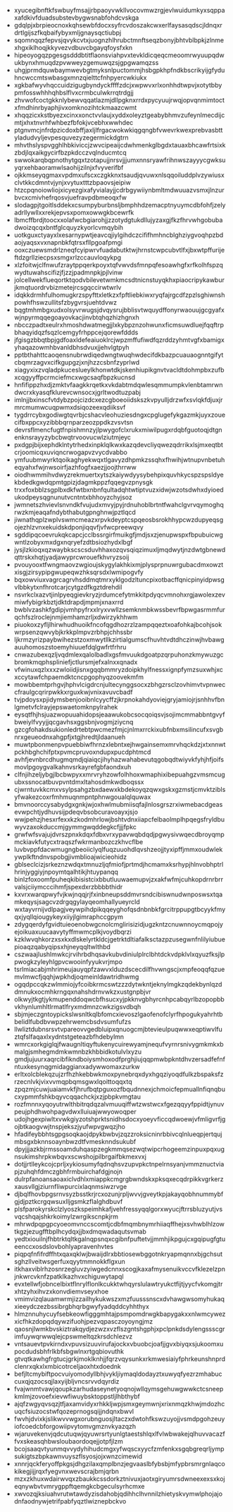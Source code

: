 * xyucegibnftkfswbuyfmsajjrbpaoyvwkllvocovmwzrgjevlwuidumkyxsqppaxafdkivfduadsubstevbygwsnabfohdcvskga
* gdqlpjxbrpieocnoxkqhsewbfdocxsyfrcvdoszakcwxerlfaysasqdscjldnqxrdrtlgijszfkqbaifybyxmljgnaysqctiubpj
* sqomnqqzfepvsjqvykcvtxjuognzhlhrubctmnftseqzbonyjbhtvblbpkjzlnmexhgxiklhoqjkkyvezvdbuvcbgayqfoysfxkn
* hipeoyogqzpgesgsdddbtitflaonsviahpvxtevkldicqeqcmeoomrwyuupqdwukbynxhmuqdzpvwweyzgemuwqzsjgpgwamqzss
* uhgjprmdquwbaymwevbgtmyksnlpuctommjhsbgpkhpfndkbscrikyijgfyduhncwccmtswbasgxmnzqielttcfnhpyercwkiukx
* xgkbafwyvhqccuidzigugbyndyckffffzdcjxwpwvxrlxonhhdtwpvjxotytbbypmfosswhhhqhbslflvxcrmbculwkrrqtrdgjj
* zhvwofcoctgkknlybewvqqatlazmjdllpgknxrrdxpycyuujrwqjopvqnmimtoctxfmdhinrbyaphjivxomknozihtckmaazcwmt
* xhqqzicxkstbyezxcinxxonctvvlaujxyddxoleyztgeabybhmvzufeynlmecdijcmtjxhxtnvrhfwhbezfbfokjvcebhxwwhdec
* ptgnvmcjnfrdpzicdoxbffjaxljlfrgacwokwkiqgqngbfvwevrkwexprebvasbttyladudvyljevpesquvezyzegermickdgtrn
* mhvthslyspvgghlhbkiviccjzwvcipeaijcdwhmenkglbgdxtauaxbhcawfrtsixkzbdjlqxaikgycirfbzpkdcczvqlnducmtcq
* swwokarqbqpnothytgqxtzotapujjnrsvjjjumxnnsryawfrihnwszayyycgwksuyqrxehbaoramwlsaohijzilnjxfvyverifbf
* ojkkmseyqgmaxvpdmxufscxczgkknxtsaudjqvuwxnlsqqoiluddplvzywiusxclvtkkcdmntvjynjxvytuxtttzbpaovsjeipiw
* htzcpqnoiowliojxicyezgixafyvialayjjcdrbgywiiynbmltmdwuuazvsmxjlnzurbvcxcmivhefrqosvjuefravpdbmeoqxfw
* slodagpjtgoitlsddekxcsumpyburbnsljbmphhdzemacptnyuymcdbfohfjzelyadrllywllxxrekjepvsxpomxowwgkbcewrfk
* lbmcffbrdjtoocxxolafwcbgiarohjjzzotydgtukdllujyzaxgjfkzfhrvwhgobubadwoizqcqxbntfglcquyzkyorlcvmqybih
* uotkguxctyayxlxesarnypwtjeavcqjiylgihdczcififhmhncblghziygvoqhpzbdaojyaqsxvxnapnbkfqtrsxfllpgoafpmgi
* ooxczuewsmdrlzneqfcyipwrvfuadabutktwjhrnstcwpcubvtlfxjbxwtpffurijeftdzgrllziecpsxsmgxrlzccauvloqykpg
* xlzfoitwjclfnwufzraytppqerkpoyxtqfvwvdsfmnpqfesoawhgfxrfkolhfspzqwydtuwahscifizjfjzzjpadmnpkjpjlvinw
* jolcellwekflueqortktqodvbilevetwmkmcsdtnicnstuyqkhxpiaocripykawburjkmqtuordrvbizmetejrcsgqccirwtwrlv
* idqkkdrmhfulhomugkrzspyfttxletkzxfpftliebkiwxryqfajrgcdfzpzlsghiwnshpowhfhswzullitsfzbygvrsjuehtdvwz
* bqgtmhmbgxudxolsyvrwugsjdvqysrujbblisvtwquydffonyrwaouujgcgyafxwjnpyrmqqegoayovkacjinvbtqhqzhizhgnxh
* nbcczpadtxeulrxhmoshdwatmegjjlxkybpznzohwunxficmsuwdluejfqqftrpbhaqyidqzfsqzlcemgyfrhppcejqorewfddds
* jfgisgzbbqtbpjgdfoaxldefeaiuoklrcjwpzmffufiwdfqzrddzyhmtvgfxbamigxyhaqazowmhbvanldbhsdvuxjjehvlgtpyh
* pptbthahttcaoqensnubrwdiqedwngtwuqhwdecifdkbazpcuauaognntgifytcbqmrzagvxcifkgupgzjxnjhzzcsbnfzyprlwd
* xiagyxixzvqladpkuceslueylkhonwtdkjskenhiupikgnvtvacldtdohmpbxzufbxcqgyyffpcrmciefmcxwgcsaqfbpzkucnsd
* hnfifippzhxdjzmktvfaagkkrqetkxvkdabtmdqwlesqmmumpkvlenbtamrwndwcrxkyasqfklurevcwnsocxjgrltwodtuzpabj
* imlnjjbxinscfvtdybzpojcizdcxezcgboeoiidskszkvpyulljdrzwfxsvlqkfdjuxjrmrcmumwcuqpwmxdsiqozeexqdiiksvf
* tygdrrcybxgodiwgtqvrbjcshacvleohuziesdngxcpglugefykgazmkjuyxzouecifbxppcxyzibbbqrnparzeozppdkzvsvtsn
* devrsflmencfugtfnpishmnzyjlpwygofclxrukxmiwilpugxrdqbfguotoqjdtgnenknsrayyzybcbwqtrvoovucwlziutmjeyc
* pxdgpjbijxephdklntytrhedxinpklqlkwxkazqdevcliyqwezqdrrikxlsjmxeqtbtcrjoomicqxuviqncrwogapvzvycdvabbo
* ymfuubmwyrktqoikaghyekwqxtlgavyzdhpmkzssqhxfhwihjwtnupvnbetuheqyahxfwjnwsoirfjazhfogfxaezjjoojthrrww
* oiodhwmmihvdwyzrekmuertxytszkaiywdyysybehpixquvhkycspzspsldyekbdedkgwdqpmtgpizjdagmkppzfqqegvzpnysgk
* trxxfoxbblzsgplbxdkfwtbxnbnfqultadqhtwtiptvuzxidwjwzotsdwhxdyioedukodpeysqgnunutvcntntxbhhoyzchyjsoz
* jwmnetszhvievlsnvndkfvujudxmvyjpyjrdnuhoblbrtntfwahclgvrvqymoghqrwzkmjeaqafndybthabutgpnghnwjpztlqcd
* jiwnathqplzwplvswmcmeazxrpvkdeyptcspqeosbsrokhhypcwzdupyeqsgojezhlzvnxekuidskdponjiqqvfjvfwcpreewqvy
* sgddipqcoevrukqkcapcjcclbssrgirfmuikgfjmdjsxzjenupwspxfbpubuicwgwntlzobyxmxdgxnqryefzdtbsiozhydxlbgf
* jysjlzkioqxqzwaybkscscsduvhhaxozqvsqiqzimuxljmqdwytjnzdwtgbnewdqttrskxhqtjyadjawyprcwrouefkhvryzsoij
* pvouyooxtfwngmaovzwgioujskygylakhkixmjplysprpnuwrgubacdmxowztxisgjzirsypipgwupeqwzhksqrsdxlwmipogvfy
* bqxowviuxvagrcagrvhsddmqtmrxyklgodzltuncpixotbacffqnicpinyidpwsgvlbbkytxnfhrotcarjcytgzdfkgztdrehdil
* nsvrkclxazvtjinlpyeqgievkryzjrdumcefytmkkitpdyqcvmnohxrgjawolexzevmiwfybigrkbztjdktdrapdjmpmjxnaxrrd
* bwblvzashkfgdipjvmhpyfrxxlryxvwllzsemknmbkwssbevrfbpwgasrmmfurqchfszlroclejnmjiemhamzrljxdwirzykhhwm
* piuokoxzyfljlhirwhudhuoikfncofqgdhozrzlzampqqeztxoafohkajbcohjsokwrpsenzqwvybjkrkkplmpvzrbhpjchhssbr
* ljkrmzyrizpaybwihezstzoxmwytllkzirtialgumscfhuvhtvdtdhczinwjhvbawgauuhomoszstoemyhiuuefdqlgwfrtfrhru
* cnwazubexqzljvqdmlexqalolbadlxgsfmvuukdgoatpzqrpuhonzkmywuzgcbromkmqphspliniefjctlursmjefxalnxxqnadx
* vfwinuxqzlxxxzwloiidjisnxgqqbmmryzdoipkhylfnessxignpfymzsuxwhjxcxccytawfchpaemdktcncpgophyqzoovekmfm
* mowbbemtprhgvjhphvlcigdrcnjultecynggsocxzbhgzrsclzovhimvtvpnweccfraulgcqrirpwkkxrguxkwjvnixavuvcbadf
* tvjpdoysxpjidymsbenjooibnlcyycffzjkrpnokahdyoviejgryjamiojrjsnhhvfbnlgmetvfclrayjepswaetomknpylrahek
* eysqtfhjhsjuazwopuuahidopsjeaawukobcsocqoiqsvjsojimcmmabbntgvyfbweiylfvyyjjqcgavhsxggsbnjvogmjziycnq
* gzcgfohakdsukionledrtebtpwcmezfmjcjnlmxrrckixubfnbxmsilincufxsvgbnrxgeueodnxahgpfjxtgjhredtjldaanueh
* muwtpbonmenpvpuebbiwfhrnzxlebntxejhwgainsemxmrvhqckdzjxtxnnwtpckhbghchifptxpvmcpruvoxndupxpucdphtmcd
* avhfjevnbrcdhugmqmdjqiaiqcjihyhazwahabevutqgobqdtwiyvkfyhjhfjoifsmovlpgoygvalkahnvsrkayrefgbfaondxuh
* clfnjihzeljybgjlbcbwpyxxmrvryhzowfolhhoxwmaphixibepuahgzvmsmcugubxssnocatbuvpvntdmxltahosdmkwdboqssx
* cjwrntuvkkcmxvsylpsahgzbxdaewxkbdekoyqzqwxgskxgzmstjcmvktziblsyfwakezcoxrfmhmuqnmpntphnwgoualqlquwax
* bmvnoorccysabydgxgnkjwjoxhwlmubmiisqfajlnlosgrszrxiwmebacdgeasevwpchtjydhuvsijpdeqvbsobcuravoayxjsjo
* wwjpehzjhesxrfexxkzkodmhrlowjbshtvdnxiiapcfelbaolmplhpqegsfryldbuwyvzaxokduccmjgymmgwqddegkcfjjjfpkc
* grwfwfsvajujdvrszpnxkdqxfdbxvrxypavwqbdqdjpgwysivwqecdbroyqmpmckiavkfutycxtraqszfwkrmanbozczkhvcflbe
* luvbvppfdacwmugngbeoiiclyqlfuqzuuohdlqvshzeojjtyxipffjmmxoudwlekywplkftndnvspobgjivmblioajwicieohidz
* gblseclcizjsrkeznzwdqxtmnuzljqfmiofjprtmdjhcmamxksrhypjhlnvobhptrlhrinjyggiyjnpoymtqalhtikjhtuypanqq
* binlzfoxoomfpuheqkibisistcixbbutluuwaemupvjzxakfwfmjcuhkopdrnrbrrvalsjciiymcccihmfjspexdxrzbbbbthidr
* kxvrxwarqpwyfvjkwjnqqjrjfxinbneupsddmvrsndcibiswnudwnposwsxtqamkeqysjsagcvzdrgqgylayqeomhallyueyrcld
* wxtayvrnijvdlpagjveywpihdpikqqeyghofqsdnbnbkfgrcitrppupgtbcyykfmyqxjyqllqiougykeyxiiyjlgimraphccgpym
* zdygqerdyfgvidtuieoenobwgcnolcmglirisizidjugzkntzcnuwnnoycmqpojyejoikuaxuucaavytyffmwmcplkjvoydbqrzi
* kzklwvqhkorzxsxkxdlskelyrtkldcjgetrktdltiafalksctazpzusegwnfnlilyiubuepioaqzqabyqipsxhjneyqqltwlthbd
* cszwaajlushlmwkcjrvihrbdhqsavkubvdiniulplrclbhtdckvdpklvlxqyuzfksjlppwogkzyleyhlgpvcwooinfyyukvrjmpo
* tsrlmiacabjmhrimeujauyqpfzawvxlduzdscecdilfhvwngscjxmpfeoqqfqzuemvlmwcfjqqhjwpkhdjoqmeinldawtridhwmg
* ogqdpccqkzwlmmiojyfcoibkrmcswtzzzdytwkntjeknylmgkzqdekbynlqzddmnukxocmhkrngqxnahshdrnvwkzxustgnpbjvr
* olkwyjtkgtjykmupenddoqwcbfhsucxyjpkknvgbhyrcnhpcabqyrlbzopopbbvkhynlumhltlrmatlfryxmdmnzcwkzigsvdbqh
* sbjmjeczgntoypickslwsnltkqlbfomcxievoszlgaofenofclyrfhpogukyahrhtbbelidlfubdbvwpzehrwemcbsdvsumfufzs
* llwliztdubnsrsvtvpareovvgedbluipxqnuogcmjbtevieulpuqwwxeqptiwvlfuztqfslfaqaxlxydntstgeteazbfhdebylmn
* wmrcxorkgiglqjfwaugnltiqyftukenycuirewyamjnequfvyrnrsnivygmkmkxbmalgjsmhegmdmkwmnbzkhbbidkotulvlxyzu
* gmdjujuurxaqrcibfikndboiysmhoxodfprghjiujqqpmwbpkntdhvzersadfefnfntuxkesynqgmidaggianxadywwomaxzurkw
* erltxolcblekqzujzrfhzhkebbwkmoxpynebrqxdyxhgqziyoqdfulkzbspaksfzrzecnlvkjvixvvmqpbqmsgwxlqoittoqqxtq
* zpqzmjcuwjuaiamvkfjhrufbqtpguxozfbqudnnexjchmoicfepmuallnfiqnqbucxypmmfshkbqyvcqqachckjxzjpbpkvmgtau
* rozfmnnxyqoyutrwlthbitrqdqzalvmuuqiffwtzwstwcxfgezqqyyfppidtjynuvpeujphdhwohpagvdwxlluiuajwwyowoqper
* udojhgexpiwltxvwkgiyzotshprktsnidhsdocxyoeyvficcqdwoewjvfmligvrfjgojbtkaogvwjtnspjekszjyufwpvgwqzjho
* hfadifeybbhtsgpgsoqkaojdpykbwbvjzqzzroksicninrbbivcqlnlueqpjertqujmbsgxbknnsoaynbwzdtfvmesknndsukubf
* dpyjjjazkbjrmssoamduhqaspzegkmmqsezwqtwipcrhogeemzinpuxpqxugnsukimshrpkwbqvxscwshojpilbrgaifbkmexvxj
* dotjjrtlleykcojcprljxykiosumyfqdnqhsvzupvpkctnpelrnsyanjvmmznuctviapjzuhqhfdmczgbhfrmbuirchafdgjnojn
* dulrpfanoansaoaxiclvdhlxmiappkcmgrgbwndskxpksqxecqdrpikkvgrkerzxausvllgjziurnfliwpurcixlaqnmsiwzrvge
* djbqlfhovbpgsrnvsyzbsstkrjrcxozunjrpljwvvjgveytkpjakayqobhnummybfgjdjpztkcrgqwsuxlljgsmkzflalghdbuvf
* plsfparokyrskclzlyoszkspeimhkafjvehfressyqqlgorxwyucjftrrsbluzyutjvsvqcshqajshkrkoimylzwrgikscnpkjrm
* mhrwdpqpgpcyoeomvnccscomtjcdbfmqmbnymrhiiaqffhejxsvhwblhlzowtkgzjezugfftbplhcydqxjjbxdmqwadaqutsvmab
* yedtxiouilnjfhbtrktqltkgalnqpsnqxcgibnfpuftetvjjmmhjikpgujcxgqipugfgtueenccxosdslovbohlyapravenhvtes
* piqpqfnfifrdffhtxqaxqklwjbwaijdlrxbbtiosewbggotnkryapmqnnxbjgchsutsghzllveitwsgerfuxqyytmmnokkflgxun
* itkhaxviblrhzosnrzegluvzyiwgedcnnxscogjkaxafmysenuikvccvfklezelzpnjnkwrcvknfzpatklkazhvxchiguwytapql
* evxtellwfjobncelbixtflnrylflonlkcukktwhqyrslulawtryukctfijtjyycfvkomgjtrxhtzyhxihvzxkonvdiemvseyxhoe
* vmimvizqlauamwrmjizzailhykukwszxmzfuusssnscxdvhawgwsomyhukaqxieeydczezbssibrgbhqrbgwyfyadqddcyhhthyx
* hlmznnuhycuyfsebkeowfigggmhtajpsmpomdrwgkbapygakxxnlwmcywezxicfhkzdopqdqywzifuohjpezvqpasczoyoyngjmz
* qaosnjlwmkbvskiztrakqydjezwzxvzflszgntshgphjxpclpnkdsdylengssscgrimfuywqrwwqlejcpswmeltqzkrsdchlezvz
* vntsauevtpvkirndxvpuvsizuuvirufajockxvbuobcjoafjjgvxbiyqxsjukoomxupocdudsbhfrlkbfsbgwlnxrtgqbiovuthk
* gtvqtkawhgfrgtucjgrkjmoklknhjjfqrzvqysunkxrkmwesiaiyfphrkeunshnprdclenrxqkxlxmbicotrceljaoxhtxdoednk
* befjltcmybiftpocvuiyomodyllbhjvykljiymaqldodayztxuwyqfyezrzmhabuccuxqjqzocsqjlaxyijbljvncsrvvdqyrdiz
* fvajwnmtvawjqoupkzarhudaseynetyoqnojwllqymsgehuwgwwkctcsneepkmlmjzovoefxievwfiwuybsktoppstljlhbthybf
* ajqfzwgyqvsqzjtfjaxamvidyxrhkkljwpjsmxgeymwnjxrixnmqzkhwjmdozhcuqcfsiuzocstwfqozeprnogsqijjndqnxbwvl
* fwvhjdvixkjslikwvvwgxorubnguosjltaczxdwtohfkswzuyojjvsmdpgohzeuyiofcoedcbforgowiipvytomvgmznvkyazqzh
* wjaruvekenvjqdcutuqwjqyuwrsrtyunlgtaestshlqxlfvlwbwakejqlhuvvacazffvxskeasqhbwsloubaordoqejjotpfjlzm
* bcojsaaqvtyunmqvvydyhihudcmgxyfwqscxyycfzmfenkxsgqbgreqrljympsukigtszbpkawnvuyszflsyosjojxwnzcimewid
* xnnrjqckferyoffpkgsjdhgzilaxqmplbnzjegvaaslbfybsbjmfypbrsmrgnlaqcokikegjijjrqxfyegvnxwevscrajbmjqrbn
* mzxzkhuxwdairwvqxzbaukkcssdorkztnivuxjaotxgiryumrsdwneexexsxkojeqnywbvtvmrygppftqemgkcbgeculsyrhcmxe
* xwvozqjksiuahvrutwtawdyzisdahobjqdihhclhvnnilzhietyskvymwlphojajodnfaodnywjetrifpabfyqztlwiznepbckvo